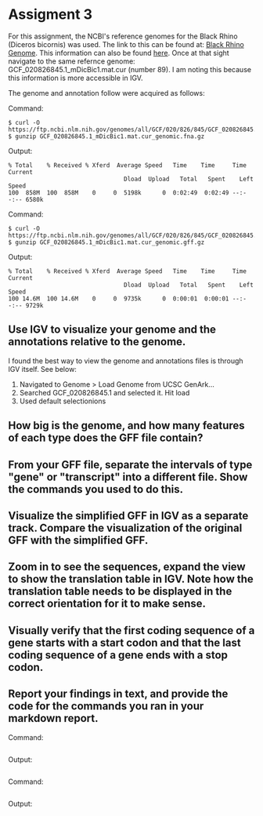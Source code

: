 # Assigment 3

For this assignment, the NCBI's reference genomes for the Black Rhino (Diceros bicornis) was used. The link to this can be found at: [Black Rhino Genome](https://www.ncbi.nlm.nih.gov/datasets/genome/GCF_020826845.1/). This information can also be found [here](https://hgdownload.soe.ucsc.edu/hubs/mammals/index.html). Once at that sight navigate to the same refernce genome: GCF_020826845.1_mDicBic1.mat.cur (number 89). I am noting this because this information is more accessible in IGV. 

The genome and annotation follow were acquired as follows:

Command:
```
$ curl -O https://ftp.ncbi.nlm.nih.gov/genomes/all/GCF/020/826/845/GCF_020826845.1_mDicBic1.mat.cur/GCF_020826845.1_mDicBic1.mat.cur_genomic.fna.gz
$ gunzip GCF_020826845.1_mDicBic1.mat.cur_genomic.fna.gz 
```
Output:
```
% Total    % Received % Xferd  Average Speed   Time    Time     Time  Current
                                 Dload  Upload   Total   Spent    Left  Speed
100  858M  100  858M    0     0  5198k      0  0:02:49  0:02:49 --:--:-- 6580k
```

Command:
```
$ curl -O https://ftp.ncbi.nlm.nih.gov/genomes/all/GCF/020/826/845/GCF_020826845.1_mDicBic1.mat.cur/GCF_020826845.1_mDicBic1.mat.cur_genomic.gff.gz
$ gunzip GCF_020826845.1_mDicBic1.mat.cur_genomic.gff.gz
```
Output:
```
% Total    % Received % Xferd  Average Speed   Time    Time     Time  Current
                                 Dload  Upload   Total   Spent    Left  Speed
100 14.6M  100 14.6M    0     0  9735k      0  0:00:01  0:00:01 --:--:-- 9729k
```

## Use IGV to visualize your genome and the annotations relative to the genome.

I found the best way to view the genome and annotations files is through IGV itself. See below:

1. Navigated to Genome > Load Genome from UCSC GenArk...
2. Searched GCF_020826845.1 and selected it. Hit load
3. Used default selectionions


## How big is the genome, and how many features of each type does the GFF file contain?


## From your GFF file, separate the intervals of type "gene" or "transcript" into a different file. Show the commands you used to do this.
## Visualize the simplified GFF in IGV as a separate track. Compare the visualization of the original GFF with the simplified GFF.
## Zoom in to see the sequences, expand the view to show the translation table in IGV. Note how the translation table needs to be displayed in the correct orientation for it to make sense.
## Visually verify that the first coding sequence of a gene starts with a start codon and that the last coding sequence of a gene ends with a stop codon.
## Report your findings in text, and provide the code for the commands you ran in your markdown report.


Command:
```

```
Output:
```

```

Command:
```

```
 Output:
```
 
```
